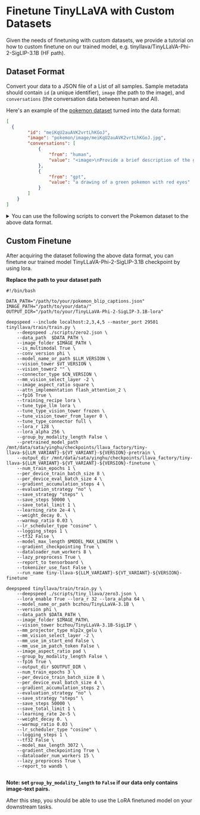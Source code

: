 # Finetune TinyLLaVA with Custom Datasets

Given the needs of finetuning with custom datasets, we provide a tutorial on how to custom finetune on our trained model, e.g. tinyllava/TinyLLaVA-Phi-2-SigLIP-3.1B (HF path).

## Dataset Format

Convert your data to a JSON file of a List of all samples. Sample metadata should contain `id` (a unique identifier), `image` (the path to the image), and `conversations` (the conversation data between human and AI).

Here's an example of the [pokemon dataset](https://huggingface.co/datasets/lambdalabs/pokemon-blip-captions) turned into the data format:

```json
[
  {
        "id": "meiKqU2auAVK2vrtLhKGoJ",
        "image": "pokemon/image/meiKqU2auAVK2vrtLhKGoJ.jpg",
        "conversations": [
            {
                "from": "human",
                "value": "<image>\nProvide a brief description of the given image."
            },
            {
                "from": "gpt",
                "value": "a drawing of a green pokemon with red eyes"
            }
        ]
    }
]
```

<details>
<summary>You can use the following scripts to convert the Pokemon dataset to the above data format.</summary>
  
```python
import shortuuid
from datasets import load_dataset
from PIL import Image
import random
import json
import tqdm
import os

ds = load_dataset('lambdalabs/pokemon-blip-captions')
pokemon_data = []

pokemon_image_path = '/path/to/your/data/pokemon/image'
pokemon_data_path = '/path/to/your/pokemon_blip_captions.json'

description_list = [
    "Describe the image concisely.",
    "Provide a brief description of the given image.",
    "Offer a succinct explanation of the picture presented.",
    "Summarize the visual content of the image.",
    "Give a short and clear explanation of the subsequent image.",
    "Share a concise interpretation of the image provided.",
    "Present a compact description of the photo's key features.",
    "Relay a brief, clear account of the picture shown.",
    "Render a clear and concise summary of the photo.",
    "Write a terse but informative summary of the picture.",
    "Create a compact narrative representing the image presented."
]

for sample in tqdm.tqdm(ds['train']):
    uuid = shortuuid.uuid()
    sample_dict = dict()
    sample_dict['id'] = uuid
    sample_dict['image'] = 'pokemon/image/' + uuid + '.jpg'
    sample['image'].save(os.path.join(pokemon_image_path, uuid + '.jpg'))
    conversations = [
        {"from": "human", "value": "<image>\n" + random.choice(description_list)},
        {"from": "gpt", "value": sample['text']}
    ]
    sample_dict['conversations'] = conversations
    pokemon_data.append(sample_dict)

with open(pokemon_data_path, 'w') as f:
    json.dump(pokemon_data, f, indent=4)
```

</details>

## Custom Finetune
After acquiring the dataset following the above data format, you can finetune our trained model TinyLLaVA-Phi-2-SigLIP-3.1B checkpoint by using lora.

**Replace the path to your dataset path**
```shell
#!/bin/bash

DATA_PATH="/path/to/your/pokemon_blip_captions.json"
IMAGE_PATH="/path/to/your/data/"
OUTPUT_DIR="/path/to/your/TinyLLaVA-Phi-2-SigLIP-3.1B-lora"

deepspeed --include localhost:2,3,4,5 --master_port 29501 tinyllava/train/train.py \
    --deepspeed ./scripts/zero2.json \
    --data_path  $DATA_PATH \
    --image_folder $IMAGE_PATH \
    --is_multimodal True \
    --conv_version phi \
    --model_name_or_path $LLM_VERSION \
    --vision_tower $VT_VERSION \
    --vision_tower2 "" \
    --connector_type $CN_VERSION \
    --mm_vision_select_layer -2 \
    --image_aspect_ratio square \
    --attn_implementation flash_attention_2 \
    --fp16 True \
    --training_recipe lora \
    --tune_type_llm lora \
    --tune_type_vision_tower frozen \
    --tune_vision_tower_from_layer 0 \
    --tune_type_connector full \
    --lora_r 128 \
    --lora_alpha 256 \
    --group_by_modality_length False \
    --pretrained_model_path /mnt/data/sata/yinghu/checkpoints/llava_factory/tiny-llava-${LLM_VARIANT}-${VT_VARIANT}-${VERSION}-pretrain \
    --output_dir /mnt/data/sata/yinghu/checkpoints/llava_factory/tiny-llava-${LLM_VARIANT}-${VT_VARIANT}-${VERSION}-finetune \
    --num_train_epochs 1 \
    --per_device_train_batch_size 8 \
    --per_device_eval_batch_size 4 \
    --gradient_accumulation_steps 4 \
    --evaluation_strategy "no" \
    --save_strategy "steps" \
    --save_steps 50000 \
    --save_total_limit 1 \
    --learning_rate 2e-4 \
    --weight_decay 0. \
    --warmup_ratio 0.03 \
    --lr_scheduler_type "cosine" \
    --logging_steps 1 \
    --tf32 False \
    --model_max_length $MODEL_MAX_LENGTH \
    --gradient_checkpointing True \
    --dataloader_num_workers 8 \
    --lazy_preprocess True \
    --report_to tensorboard \
    --tokenizer_use_fast False \
    --run_name tiny-llava-${LLM_VARIANT}-${VT_VARIANT}-${VERSION}-finetune

deepspeed tinyllava/train/train.py \
    --deepspeed ./scripts/tiny_llava/zero3.json \
    --lora_enable True --lora_r 32 --lora_alpha 64 \
    --model_name_or_path bczhou/TinyLLaVA-3.1B \
    --version phi \
    --data_path $DATA_PATH \
    --image_folder $IMAGE_PATH\
    --vision_tower bczhou/TinyLLaVA-3.1B-SigLIP \
    --mm_projector_type mlp2x_gelu \
    --mm_vision_select_layer -2 \
    --mm_use_im_start_end False \
    --mm_use_im_patch_token False \
    --image_aspect_ratio pad \
    --group_by_modality_length False \
    --fp16 True \
    --output_dir $OUTPUT_DIR \
    --num_train_epochs 3 \
    --per_device_train_batch_size 8 \
    --per_device_eval_batch_size 4 \
    --gradient_accumulation_steps 2 \
    --evaluation_strategy "no" \
    --save_strategy "steps" \
    --save_steps 50000 \
    --save_total_limit 1 \
    --learning_rate 2e-5 \
    --weight_decay 0. \
    --warmup_ratio 0.03 \
    --lr_scheduler_type "cosine" \
    --logging_steps 1 \
    --tf32 False \
    --model_max_length 3072 \
    --gradient_checkpointing True \
    --dataloader_num_workers 15 \
    --lazy_preprocess True \
    --report_to wandb \
    
```
**Note: set `group_by_modality_length` to `False` if our data only contains image-text pairs.**

After this step, you should be able to use the LoRA finetuned model on your downstream tasks.

